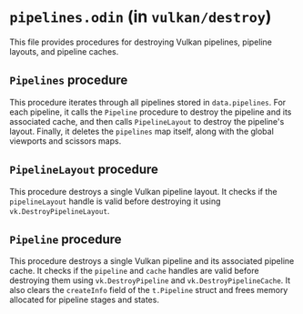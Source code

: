 # `pipelines.odin` (in `vulkan/destroy`)

This file provides procedures for destroying Vulkan pipelines, pipeline layouts, and pipeline caches.

## `Pipelines` procedure

This procedure iterates through all pipelines stored in `data.pipelines`. For each pipeline, it calls the `Pipeline` procedure to destroy the pipeline and its associated cache, and then calls `PipelineLayout` to destroy the pipeline's layout. Finally, it deletes the `pipelines` map itself, along with the global viewports and scissors maps.

## `PipelineLayout` procedure

This procedure destroys a single Vulkan pipeline layout. It checks if the `pipelineLayout` handle is valid before destroying it using `vk.DestroyPipelineLayout`.

## `Pipeline` procedure

This procedure destroys a single Vulkan pipeline and its associated pipeline cache. It checks if the `pipeline` and `cache` handles are valid before destroying them using `vk.DestroyPipeline` and `vk.DestroyPipelineCache`. It also clears the `createInfo` field of the `t.Pipeline` struct and frees memory allocated for pipeline stages and states.
